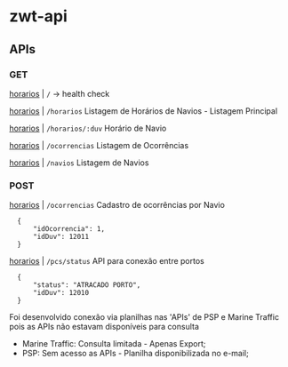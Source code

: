 # zwt-api

## APIs 

### GET 

[horarios](https://zwt-api.herokuapp.com/)  |    ```/``` -> health check

[horarios](https://zwt-api.herokuapp.com/horarios)  |    ```/horarios```  Listagem de Horários de Navios - Listagem Principal

[horarios](https://zwt-api.herokuapp.com/horarios/:duv)  |    ```/horarios/:duv``` Horário de Navio 

[horarios](https://zwt-api.herokuapp.com/ocorrencias)  |    ```/ocorrencias```  Listagem de Ocorrências 

[horarios](https://zwt-api.herokuapp.com/navios)  |    ```/navios```  Listagem de Navios

### POST 

[horarios](https://zwt-api.herokuapp.com/ocorrencias)  |   ```/ocorrencias``` Cadastro de ocorrências por Navio
```
  {
      "idOcorrencia": 1,
      "idDuv": 12011
  }
```


[horarios](https://zwt-api.herokuapp.com/pcs/status)  |   ```/pcs/status```  API para conexão entre portos 

```
  {
      "status": "ATRACADO PORTO",
      "idDuv": 12010
  }
```

Foi desenvolvido conexão via planilhas nas 'APIs' de PSP e Marine Traffic pois as APIs não estavam disponíveis para consulta 

 - Marine Traffic: Consulta limitada - Apenas Export;
 - PSP: Sem acesso as APIs - Planilha disponibilizada no e-mail;


